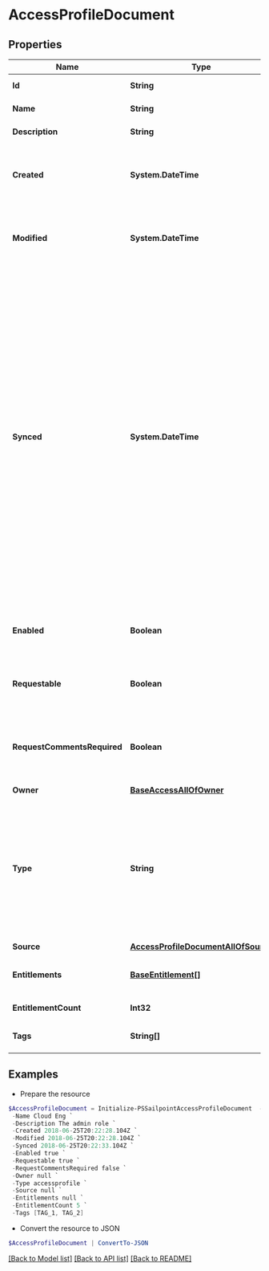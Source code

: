 # AccessProfileDocument
## Properties

Name | Type | Description | Notes
------------ | ------------- | ------------- | -------------
**Id** | **String** | Access profile&#39;s ID. | 
**Name** | **String** | Access profile&#39;s name. | 
**Description** | **String** | Access item&#39;s description. | [optional] 
**Created** | **System.DateTime** | ISO-8601 date-time referring to the time when the object was created. | [optional] 
**Modified** | **System.DateTime** | ISO-8601 date-time referring to the time when the object was last modified. | [optional] 
**Synced** | **System.DateTime** | ISO-8601 date-time referring to the date-time when object was queued to be synced into search database for use in the search API.   This date-time changes anytime there is an update to the object, which triggers a synchronization event being sent to the search database.  There may be some delay between the &#x60;synced&#x60; time and the time when the updated data is actually available in the search API.  | [optional] 
**Enabled** | **Boolean** | Indicates whether the access item is currently enabled. | [optional] [default to $false]
**Requestable** | **Boolean** | Indicates whether the access item can be requested. | [optional] [default to $true]
**RequestCommentsRequired** | **Boolean** | Indicates whether comments are required for requests to access the item. | [optional] [default to $false]
**Owner** | [**BaseAccessAllOfOwner**](BaseAccessAllOfOwner.md) |  | [optional] 
**Type** | **String** | Access profile&#39;s document type.  This enum represents the currently supported document types. Additional values may be added in the future without notice. | 
**Source** | [**AccessProfileDocumentAllOfSource**](AccessProfileDocumentAllOfSource.md) |  | [optional] 
**Entitlements** | [**BaseEntitlement[]**](BaseEntitlement.md) | Entitlements the access profile has access to. | [optional] 
**EntitlementCount** | **Int32** | Number of entitlements. | [optional] 
**Tags** | **String[]** | Tags that have been applied to the object. | [optional] 

## Examples

- Prepare the resource
```powershell
$AccessProfileDocument = Initialize-PSSailpointAccessProfileDocument  -Id 2c9180825a6c1adc015a71c9023f0818 `
 -Name Cloud Eng `
 -Description The admin role `
 -Created 2018-06-25T20:22:28.104Z `
 -Modified 2018-06-25T20:22:28.104Z `
 -Synced 2018-06-25T20:22:33.104Z `
 -Enabled true `
 -Requestable true `
 -RequestCommentsRequired false `
 -Owner null `
 -Type accessprofile `
 -Source null `
 -Entitlements null `
 -EntitlementCount 5 `
 -Tags [TAG_1, TAG_2]
```

- Convert the resource to JSON
```powershell
$AccessProfileDocument | ConvertTo-JSON
```

[[Back to Model list]](../README.md#documentation-for-models) [[Back to API list]](../README.md#documentation-for-api-endpoints) [[Back to README]](../README.md)

